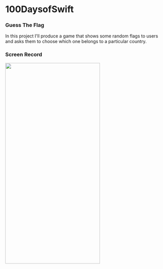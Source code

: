 # 100DaysofSwift
### Guess The Flag
In this project I'll produce a game that shows some random flags to users and asks them to choose which one belongs to a particular country.
### Screen Record
<img src="https://user-images.githubusercontent.com/100798803/159565781-cd5171de-99fe-4bd1-b4dd-e69b9556f66f.gif" width="300" height="635"/>


